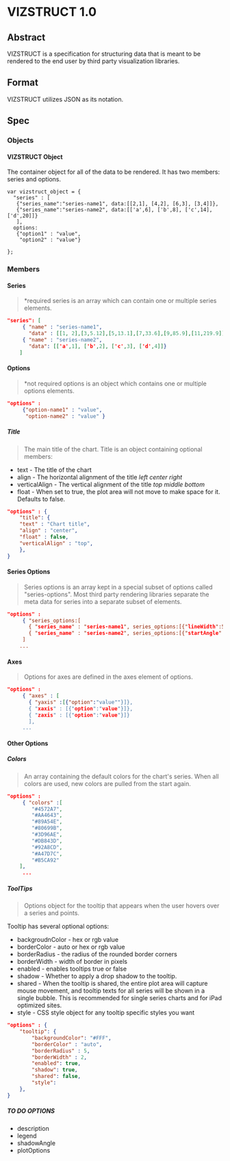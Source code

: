 # VIZSTRUCT 1.0

## Abstract

VIZSTRUCT is a specification for structuring data that is meant to be rendered to the end user by third party visualization libraries.

## Format

VIZSTRUCT utilizes JSON as its notation.

## Spec

### Objects

#### VIZSTRUCT Object

The container object for all of the data to be rendered. It has two members: series and options.

```
var vizstruct_object = {
  "series" : [
   {"series_name":"series-name1", data:[[2,1], [4,2], [6,3], [3,4]]},
   {"series_name":"series-name2", data:[['a',6], ['b',8], ['c',14], ['d',20]]}
   ],
  options:
   {"option1" : "value",
    "option2" : "value"}

};
```

### Members

#### Series

>*required
>series is an array which can contain one or multiple series elements.

```json
"series": [
     { "name" : "series-name1",
       "data" : [[1, 2],[3,5.12],[5,13.1],[7,33.6],[9,85.9],[11,219.9]]},
     { "name" : "series-name2",
       "data": [['a',1], ['b',2], ['c',3], ['d',4]]}
    ]
```

#### Options

>*not required
>options is an object which contains one or multiple options elements.

```json
"options" :
     {"option-name1" : "value",
      "option-name2" : "value" }

```
##### Title

>The main title of the chart. Title is an object containing optional members:

* text - The title of the chart
* align - The horizontal alignment of the title _left_ _center_ _right_
* verticalAlign - The vertical alignment of the title _top_ _middle_ _bottom_
* float - When set to true, the plot area will not move to make space for it. Defaults to false.

```json
"options" : {
	"title": {
	"text" : "Chart title",
	"align" : "center",
	"float" : false,
	"verticalAlign" : "top",
	},
}
```

#### Series Options

>Series options is an array kept in a special subset of options called "series-options". Most third party rendering libraries separate the meta data for series into a separate subset of elements.

```json
"options" :
     { "series_options:[
       { "series_name" : "series-name1", series_options:[{"lineWidth":5},{"color":"#000"}]},
       { "series_name" : "series-name2", series_options:[{"startAngle":-90},{"color":"#CCC"}]} 
     ]
    ...
```

#### Axes

>Options for axes are defined in the axes element of options.

```json
"options" :
     { "axes" : [
       { "yaxis" :[{"option":"value""}]},
       { "xaxis" : [{"option":"value"}]},
       { "zaxis" : [{"option":"value"}]}
       ],
     ...
```

#### Other Options

##### Colors

>An array containing the default colors for the chart's series. When all colors are used, new colors are pulled from the start again.

```json
"options" :
     { "colors" :[
		"#4572A7", 
		"#AA4643", 
		"#89A54E", 
		"#80699B", 
		"#3D96AE", 
		"#DB843D", 
		"#92A8CD", 
		"#A47D7C", 
		"#B5CA92"
	],
     ...
```

##### ToolTips
>Options object for the tooltip that appears when the user hovers over a series and points. 

Tooltip has several optional options:

* backgroudnColor - hex or rgb value
* borderColor - auto or hex or rgb value
* borderRadius - the radius of the rounded border corners
* borderWidth - width of border in pixels
* enabled - enables tooltips true or false
* shadow - Whether to apply a drop shadow to the tooltip.
* shared - When the tooltip is shared, the entire plot area will capture mouse movement, and tooltip texts for all series will be shown in a single bubble. This is recommended for single series charts and for iPad optimized sites.
* style - CSS style object for any tooltip specific styles you want

```json
"options" : {
	"tooltip": {
		"backgroundColor": "#FFF",
		"borderColor" : "auto",
		"borderRadius" : 5,
		"borderWidth" : 2,
		"enabled": true,
		"shadow": true,
		"shared": false,
		"style":
	},
}
```

##### TO DO OPTIONS
* description
* legend
* shadowAngle
* plotOptions